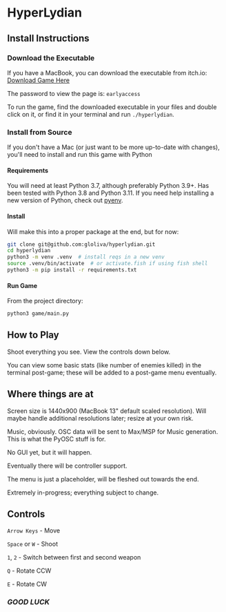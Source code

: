 # HyperLydian

## Install Instructions

### Download the Executable

If you have a MacBook, you can download the executable from itch.io:
[Download Game Here](https://gloliva.itch.io/hyperlydian)

The password to view the page is: `earlyaccess`

To run the game, find the downloaded executable in your files and double click on it, or find it in your terminal and run `./hyperlydian`.

### Install from Source

If you don't have a Mac (or just want to be more up-to-date with changes), you'll need to install and run this game with Python

#### Requirements

You will need at least Python 3.7, although preferably Python 3.9+. Has been tested with Python 3.8 and Python 3.11. If you need help installing a new version of Python, check out [pyenv](https://github.com/pyenv/pyenv).

#### Install

Will make this into a proper package at the end, but for now:

```bash
git clone git@github.com:gloliva/hyperlydian.git
cd hyperlydian
python3 -m venv .venv  # install reqs in a new venv
source .venv/bin/activate  # or activate.fish if using fish shell
python3 -m pip install -r requirements.txt
```

#### Run Game

From the project directory:

```bash
python3 game/main.py
```

## How to Play

Shoot everything you see. View the controls down below.

You can view some basic stats (like number of enemies killed) in the terminal post-game; these will be added to a post-game menu eventually.

## Where things are at

Screen size is 1440x900 (MacBook 13" default scaled resolution). Will maybe handle additional resolutions later; resize at your own risk.

Music, obviously. OSC data will be sent to Max/MSP for Music generation. This is what the PyOSC stuff is for.

No GUI yet, but it will happen.

Eventually there will be controller support.

The menu is just a placeholder, will be fleshed out towards the end.

Extremely in-progress; everything subject to change.

## Controls

`Arrow Keys` - Move

`Space` or `W` - Shoot

`1`, `2` - Switch between first and second weapon

`Q` - Rotate CCW

`E` - Rotate CW

### *GOOD LUCK*
